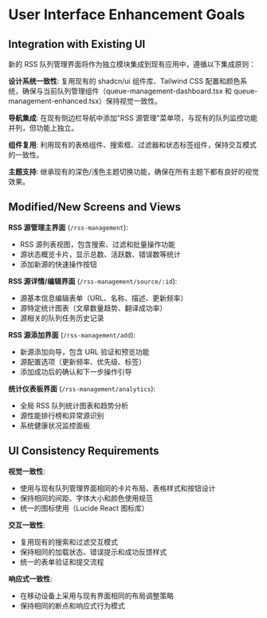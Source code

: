 # User Interface Enhancement Goals

## Integration with Existing UI

新的 RSS 队列管理界面将作为独立模块集成到现有应用中，遵循以下集成原则：

**设计系统一致性**: 复用现有的 shadcn/ui 组件库、Tailwind CSS 配置和颜色系统，确保与当前队列管理组件（queue-management-dashboard.tsx 和 queue-management-enhanced.tsx）保持视觉一致性。

**导航集成**: 在现有侧边栏导航中添加"RSS 源管理"菜单项，与现有的队列监控功能并列，但功能上独立。

**组件复用**: 利用现有的表格组件、搜索框、过滤器和状态标签组件，保持交互模式的一致性。

**主题支持**: 继承现有的深色/浅色主题切换功能，确保在所有主题下都有良好的视觉效果。

## Modified/New Screens and Views

**RSS 源管理主界面** (`/rss-management`):

- RSS 源列表视图，包含搜索、过滤和批量操作功能
- 源状态概览卡片，显示总数、活跃数、错误数等统计
- 添加新源的快速操作按钮

**RSS 源详情/编辑界面** (`/rss-management/source/:id`):

- 源基本信息编辑表单（URL、名称、描述、更新频率）
- 源特定统计图表（文章数量趋势、翻译成功率）
- 源相关的队列任务历史记录

**RSS 源添加界面** (`/rss-management/add`):

- 新源添加向导，包含 URL 验证和预览功能
- 源配置选项（更新频率、优先级、标签）
- 添加成功后的确认和下一步操作引导

**统计仪表板界面** (`/rss-management/analytics`):

- 全局 RSS 队列统计图表和趋势分析
- 源性能排行榜和异常源识别
- 系统健康状况监控面板

## UI Consistency Requirements

**视觉一致性**:

- 使用与现有队列管理界面相同的卡片布局、表格样式和按钮设计
- 保持相同的间距、字体大小和颜色使用规范
- 统一的图标使用（Lucide React 图标库）

**交互一致性**:

- 复用现有的搜索和过滤交互模式
- 保持相同的加载状态、错误提示和成功反馈样式
- 统一的表单验证和提交流程

**响应式一致性**:

- 在移动设备上采用与现有界面相同的布局调整策略
- 保持相同的断点和响应式行为模式
